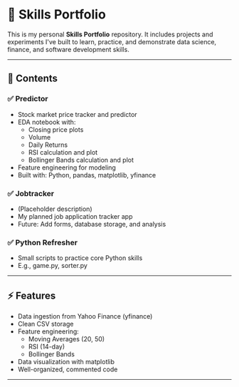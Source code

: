 # 🧠 Skills Portfolio

This is my personal **Skills Portfolio** repository. It includes projects and experiments I've built to learn, practice, and demonstrate data science, finance, and software development skills.

---

## 📌 Contents

### ✅ Predictor
- Stock market price tracker and predictor
- EDA notebook with:
  - Closing price plots
  - Volume
  - Daily Returns
  - RSI calculation and plot
  - Bollinger Bands calculation and plot
- Feature engineering for modeling
- Built with: Python, pandas, matplotlib, yfinance

### ✅ Jobtracker
- (Placeholder description)
- My planned job application tracker app
- Future: Add forms, database storage, and analysis

### ✅ Python Refresher
- Small scripts to practice core Python skills
- E.g., game.py, sorter.py

---

## ⚡️ Features

- Data ingestion from Yahoo Finance (yfinance)
- Clean CSV storage
- Feature engineering:
  - Moving Averages (20, 50)
  - RSI (14-day)
  - Bollinger Bands
- Data visualization with matplotlib
- Well-organized, commented code

---
